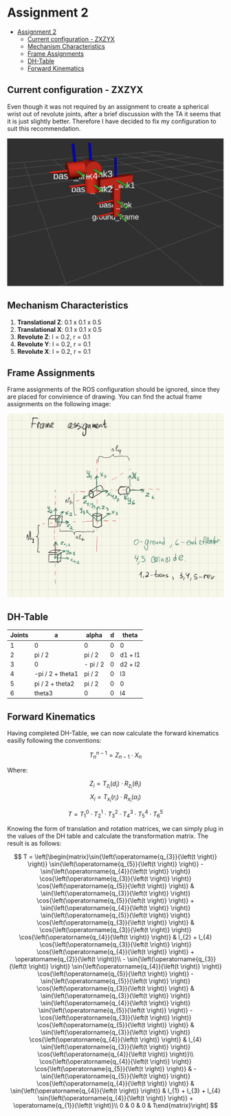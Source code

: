 # Assignment 2

- [Assignment 2](#assignment-2)
  - [Current configuration - ZXZYX](#current-configuration---zxzyx)
  - [Mechanism Characteristics](#mechanism-characteristics)
  - [Frame Assignments](#frame-assignments)
  - [DH-Table](#dh-table)
  - [Forward Kinematics](#forward-kinematics)

## Current configuration - ZXZYX

Even though it was not required by an assignment to create a spherical wrist out of revolute joints, after a brief discussion with the TA it seems that it is just slightly better. Therefore I have decided to fix my configuration to suit this recommendation.

![](assets/config.png)

## Mechanism Characteristics

1. **Translational Z**: 0.1 x 0.1 x 0.5
2. **Translational X**: 0.1 x 0.1 x 0.5
3. **Revolute Z**: l = 0.2, r = 0.1
4. **Revolute Y**: l = 0.2, r = 0.1
5. **Revolute X**: l = 0.2, r = 0.1

## Frame Assignments

Frame assignments of the ROS configuration should be ignored, since they are placed for convinience of drawing. You can find the actual frame assignments on the following image:

![](assets/frames.png)

## DH-Table

| Joints | a                | alpha    | d | theta   |
|--------|------------------|----------|---|---------|
| 1      | 0                | 0        | 0 | 0       |
| 2      | pi / 2           | pi / 2   | 0 | d1 + l1 |
| 3      | 0                | - pi / 2 | 0 | d2 + l2 |
| 4      | -pi / 2 + theta1 | pi / 2   | 0 | l3      |
| 5      | pi / 2 + theta2  | pi /  2  | 0 | 0       |
| 6      | theta3           | 0        | 0 | l4      |

## Forward Kinematics

Having completed DH-Table, we can now calculate the forward kinematics easilly following the conventions:

$$T^{n-1}_{n} = Z_{n-1} \cdot X_{n}$$

Where:

$$Z_{i} = T_{z_i}(d_i) \cdot R_{z_i}(\theta_i)$$
$$X_i = T_{x_i}(r_i) \cdot R_{x_i}(\alpha_i)$$

$$T = T^0_1 \cdot T^1_2 \cdot T^2_3 \cdot T^3_4 \cdot T^4_5 \cdot T^5_6$$

Knowing the form of translation and rotation matrices, we can simply plug in the values of the DH table and calculate the transformation matrix. The result is as follows:

$$
T = 
\left[\begin{matrix}\sin{\left(\operatorname{q_{3}}{\left(t \right)} \right)} \sin{\left(\operatorname{q_{5}}{\left(t \right)} \right)} - \sin{\left(\operatorname{q_{4}}{\left(t \right)} \right)} \cos{\left(\operatorname{q_{3}}{\left(t \right)} \right)} \cos{\left(\operatorname{q_{5}}{\left(t \right)} \right)} & \sin{\left(\operatorname{q_{3}}{\left(t \right)} \right)} \cos{\left(\operatorname{q_{5}}{\left(t \right)} \right)} + \sin{\left(\operatorname{q_{4}}{\left(t \right)} \right)} \sin{\left(\operatorname{q_{5}}{\left(t \right)} \right)} \cos{\left(\operatorname{q_{3}}{\left(t \right)} \right)} & \cos{\left(\operatorname{q_{3}}{\left(t \right)} \right)} \cos{\left(\operatorname{q_{4}}{\left(t \right)} \right)} & l_{2} + l_{4} \cos{\left(\operatorname{q_{3}}{\left(t \right)} \right)} \cos{\left(\operatorname{q_{4}}{\left(t \right)} \right)} + \operatorname{q_{2}}{\left(t \right)}\\ - \sin{\left(\operatorname{q_{3}}{\left(t \right)} \right)} \sin{\left(\operatorname{q_{4}}{\left(t \right)} \right)} \cos{\left(\operatorname{q_{5}}{\left(t \right)} \right)} - \sin{\left(\operatorname{q_{5}}{\left(t \right)} \right)} \cos{\left(\operatorname{q_{3}}{\left(t \right)} \right)} & \sin{\left(\operatorname{q_{3}}{\left(t \right)} \right)} \sin{\left(\operatorname{q_{4}}{\left(t \right)} \right)} \sin{\left(\operatorname{q_{5}}{\left(t \right)} \right)} - \cos{\left(\operatorname{q_{3}}{\left(t \right)} \right)} \cos{\left(\operatorname{q_{5}}{\left(t \right)} \right)} & \sin{\left(\operatorname{q_{3}}{\left(t \right)} \right)} \cos{\left(\operatorname{q_{4}}{\left(t \right)} \right)} & l_{4} \sin{\left(\operatorname{q_{3}}{\left(t \right)} \right)} \cos{\left(\operatorname{q_{4}}{\left(t \right)} \right)}\\ \cos{\left(\operatorname{q_{4}}{\left(t \right)} \right)} \cos{\left(\operatorname{q_{5}}{\left(t \right)} \right)} & - \sin{\left(\operatorname{q_{5}}{\left(t \right)} \right)} \cos{\left(\operatorname{q_{4}}{\left(t \right)} \right)} & \sin{\left(\operatorname{q_{4}}{\left(t \right)} \right)} & l_{1} + l_{3} + l_{4} \sin{\left(\operatorname{q_{4}}{\left(t \right)} \right)} + \operatorname{q_{1}}{\left(t \right)}\\ 0 & 0 & 0 & 1\end{matrix}\right]
$$